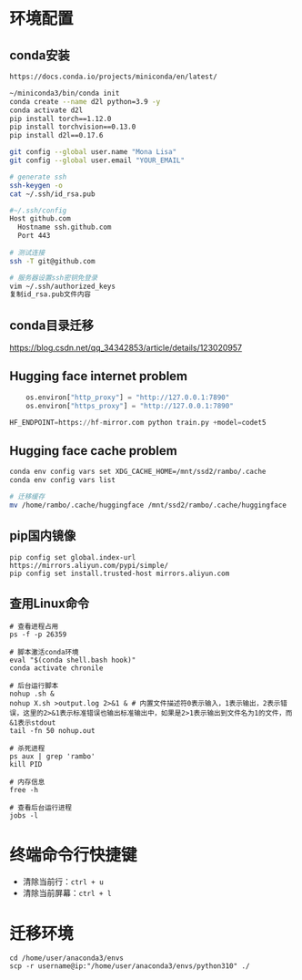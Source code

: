 # 环境配置

## conda安装

```bash
https://docs.conda.io/projects/miniconda/en/latest/

~/miniconda3/bin/conda init
conda create --name d2l python=3.9 -y
conda activate d2l
pip install torch==1.12.0
pip install torchvision==0.13.0
pip install d2l==0.17.6

git config --global user.name "Mona Lisa"
git config --global user.email "YOUR_EMAIL"

# generate ssh
ssh-keygen -o
cat ~/.ssh/id_rsa.pub

#~/.ssh/config
Host github.com
  Hostname ssh.github.com
  Port 443
  
# 测试连接
ssh -T git@github.com

# 服务器设置ssh密钥免登录
vim ~/.ssh/authorized_keys
复制id_rsa.pub文件内容

```

## conda目录迁移

https://blog.csdn.net/qq_34342853/article/details/123020957

## Hugging face internet problem

```python
    os.environ["http_proxy"] = "http://127.0.0.1:7890"
    os.environ["https_proxy"] = "http://127.0.0.1:7890"

HF_ENDPOINT=https://hf-mirror.com python train.py +model=codet5
```

## Hugging face cache problem
```bash
conda env config vars set XDG_CACHE_HOME=/mnt/ssd2/rambo/.cache
conda env config vars list

# 迁移缓存
mv /home/rambo/.cache/huggingface /mnt/ssd2/rambo/.cache/huggingface
```


## pip国内镜像

```
pip config set global.index-url https://mirrors.aliyun.com/pypi/simple/
pip config set install.trusted-host mirrors.aliyun.com
```

## 查用Linux命令

```
# 查看进程占用
ps -f -p 26359

# 脚本激活conda环境
eval "$(conda shell.bash hook)"
conda activate chronile

# 后台运行脚本
nohup .sh &
nohup X.sh >output.log 2>&1 & # 内置文件描述符0表示输入，1表示输出，2表示错误，这里的2>&1表示标准错误也输出标准输出中，如果是2>1表示输出到文件名为1的文件，而&1表示stdout
tail -fn 50 nohup.out

# 杀死进程
ps aux | grep 'rambo'
kill PID

# 内存信息
free -h

# 查看后台运行进程
jobs -l
```

# 终端命令行快捷键

- 清除当前行：`ctrl + u`
- 清除当前屏幕：`ctrl + l`

# 迁移环境

```
cd /home/user/anaconda3/envs
scp -r username@ip:"/home/user/anaconda3/envs/python310" ./
```

